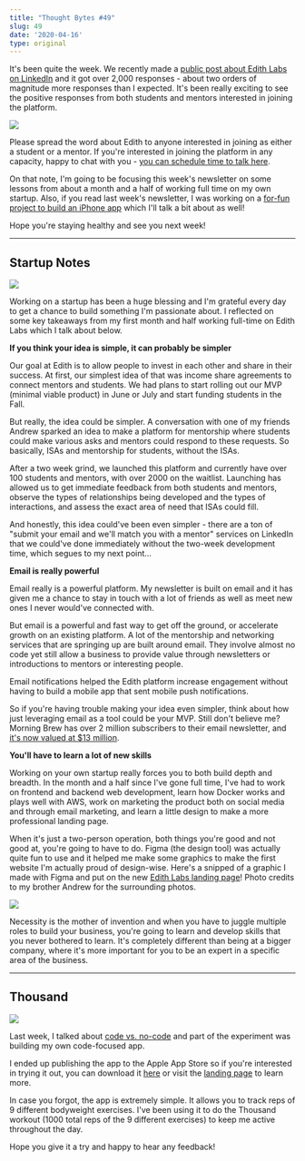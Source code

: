 ```yaml
---
title: "Thought Bytes #49"
slug: 49
date: '2020-04-16'
type: original
---
```

It's been quite the week. We recently made a [public post about Edith Labs on LinkedIn](https://www.linkedin.com/feed/update/urn:li:activity:6655666409177255936/) and it got over 2,000 responses - about two orders of magnitude more responses than I expected. It's been really exciting to see the positive responses from both students and mentors interested in joining the platform.

![](/newsletters/49/linkedinpost.png)

Please spread the word about Edith to anyone interested in joining as either a student or a mentor. If you're interested in joining the platform in any capacity, happy to chat with you - [you can schedule time to talk here](https://calendly.com/kevinarifin/chat?month=2020-04).

On that note, I'm going to be focusing this week's newsletter on some lessons from about a month and a half of working full time on my own startup. Also, if you read last week's newsletter, I was working on a [for-fun project to build an iPhone app](https://thousandapp.com) which I'll talk a bit about as well!

Hope you're staying healthy and see you next week!

---

## Startup Notes

![](/newsletters/49/new-landing-page.png)

Working on a startup has been a huge blessing and I'm grateful every day to get a chance to build something I'm passionate about. I reflected on some key takeaways from my first month and half working full-time on Edith Labs which I talk about below.

**If you think your idea is simple, it can probably be simpler**

Our goal at Edith is to allow people to invest in each other and share in their success. At first, our simplest idea of that was income share agreements to connect mentors and students. We had plans to start rolling out our MVP (minimal viable product) in June or July and start funding students in the Fall.

But really, the idea could be simpler. A conversation with one of my friends Andrew sparked an idea to make a platform for mentorship where students could make various asks and mentors could respond to these requests. So basically, ISAs and mentorship for students, without the ISAs.

After a two week grind, we launched this platform and currently have over 100 students and mentors, with over 2000 on the waitlist. Launching has allowed us to get immediate feedback from both students and mentors, observe the types of relationships being developed and the types of interactions, and assess the exact area of need that ISAs could fill.

And honestly, this idea could've been even simpler - there are a ton of "submit your email and we'll match you with a mentor" services on LinkedIn that we could've done immediately without the two-week development time, which segues to my next point...

**Email is really powerful**

Email really is a powerful platform. My newsletter is built on email and it has given me a chance to stay in touch with a lot of friends as well as meet new ones I never would've connected with.

But email is a powerful and fast way to get off the ground, or accelerate growth on an existing platform. A lot of the mentorship and networking services that are springing up are built around email. They involve almost no code yet still allow a business to provide value through newsletters or introductions to mentors or interesting people.

Email notifications helped the Edith platform increase engagement without having to build a mobile app that sent mobile push notifications.

So if you're having trouble making your idea even simpler, think about how just leveraging email as a tool could be your MVP. Still don't believe me? Morning Brew has over 2 million subscribers to their email newsletter, and [it's now valued at $13 million](https://www.businessinsider.com/morning-brew-to-more-than-quadruple-revenue-to-13-million-2019-11).

**You'll have to learn a lot of new skills**

Working on your own startup really forces you to both build depth and breadth. In the month and a half since I've gone full time, I've had to work on frontend and backend web development, learn how Docker works and plays well with AWS, work on marketing the product both on social media and through email marketing, and learn a little design to make a more professional landing page.

When it's just a two-person operation, both things you're good and not good at, you're going to have to do. Figma (the design tool) was actually quite fun to use and it helped me make some graphics to make the first website I'm actually proud of design-wise. Here's a snipped of a graphic I made with Figma and put on the new [Edith Labs landing page](https://edithlabs.com)! Photo credits to my brother Andrew for the surrounding photos.

![](/newsletters/49/graphic.png)

Necessity is the mother of invention and when you have to juggle multiple roles to build your business, you're going to learn and develop skills that you never bothered to learn. It's completely different than being at a bigger company, where it's more important for you to be an expert in a specific area of the business.

---

## Thousand

![](/newsletters/49/thousandapp.png)

Last week, I talked about [code vs. no-code](/tb/48) and part of the experiment was building my own code-focused app.

I ended up publishing the app to the Apple App Store so if you're interested in trying it out, you can download it [here](https://apps.apple.com/us/app/thousand-workout/id1507695611) or visit the [landing page](https://thousandapp.com) to learn more.

In case you forgot, the app is extremely simple. It allows you to track reps of 9 different bodyweight exercises. I've been using it to do the Thousand workout (1000 total reps of the 9 different exercises) to keep me active throughout the day.

Hope you give it a try and happy to hear any feedback!
